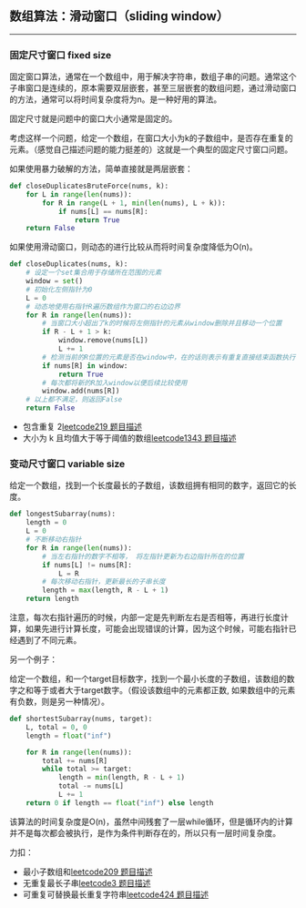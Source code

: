 ## 数组算法：滑动窗口（sliding window）

---

### 固定尺寸窗口 fixed size

固定窗口算法，通常在一个数组中，用于解决字符串，数组子串的问题。通常这个子串窗口是连续的，原本需要双层嵌套，甚至三层嵌套的数组问题，通过滑动窗口的方法，通常可以将时间复杂度将为n。是一种好用的算法。

固定尺寸就是问题中的窗口大小通常是固定的。

考虑这样一个问题，给定一个数组，在窗口大小为k的子数组中，是否存在重复的元素。（感觉自己描述问题的能力挺差的）这就是一个典型的固定尺寸窗口问题。

如果使用暴力破解的方法，简单直接就是两层嵌套：

```python
def closeDuplicatesBruteForce(nums, k):
    for L in range(len(nums)):
        for R in range(L + 1, min(len(nums), L + k)):
            if nums[L] == nums[R]:
                return True
    return False
```

如果使用滑动窗口，则动态的进行比较从而将时间复杂度降低为O(n)。

```python
def closeDuplicates(nums, k):
    # 设定一个set集合用于存储所在范围的元素
    window = set()
    # 初始化左侧指针为0
    L = 0
    # 动态地使用右指针R遍历数组作为窗口的右边边界
    for R in range(len(nums)):
        # 当窗口大小超出了k的时候将左侧指针的元素从window删除并且移动一个位置
        if R - L + 1 > k:
            window.remove(nums[L])
            L += 1
        # 检测当前的R位置的元素是否在window中，在的话则表示有重复直接结束函数执行
        if nums[R] in window:
            return True
        # 每次都将新的R加入window以便后续比较使用
        window.add(nums[R])
    # 以上都不满足，则返回False
    return False
```


- 包含重复 2[leetcode219 题目描述](https://leetcode.com/problems/contains-duplicate-ii/description/)
- 大小为 k 且均值大于等于阈值的数组[leetcode1343 题目描述](https://leetcode.com/problems/number-of-sub-arrays-of-size-k-and-average-greater-than-or-equal-to-threshold/description/)

### 变动尺寸窗口 variable size

给定一个数组，找到一个长度最长的子数组，该数组拥有相同的数字，返回它的长度。

```python
def longestSubarray(nums):
    length = 0
    L = 0
    # 不断移动右指针
    for R in range(len(nums)):
        # 当左右指针的数字不相等， 将左指针更新为右边指针所在的位置
        if nums[L] != nums[R]:
            L = R
        # 每次移动右指针，更新最长的子串长度
        length = max(length, R - L + 1)
    return length
```

注意，每次右指针遍历的时候，内部一定是先判断左右是否相等，再进行长度计算，如果先进行计算长度，可能会出现错误的计算，因为这个时候，可能右指针已经遇到了不同元素。

另一个例子：

给定一个数组，和一个target目标数字，找到一个最小长度的子数组，该数组的数字之和等于或者大于target数字。（假设该数组中的元素都正数, 如果数组中的元素有负数，则是另一种情况）。

```python
def shortestSubarray(nums, target):
    L, total = 0, 0
    length = float("inf")

    for R in range(len(nums)):
        total += nums[R]
        while total >= target:
            length = min(length, R - L + 1)
            total -= nums[L]
            L += 1
    return 0 if length == float("inf") else length
```

该算法的时间复杂度是O(n)，虽然中间残套了一层while循环，但是循环内的计算并不是每次都会被执行，是作为条件判断存在的，所以只有一层时间复杂度。

力扣：

- 最小子数组和[leetcode209 题目描述](https://leetcode.com/problems/minimum-size-subarray-sum/description/)
- 无重复最长子串[leetcode3 题目描述](https://leetcode.com/problems/longest-substring-without-repeating-characters/description/)
- 可重复可替换最长重复字符串[leetcode424 题目描述](https://leetcode.com/problems/longest-repeating-character-replacement/description/)
